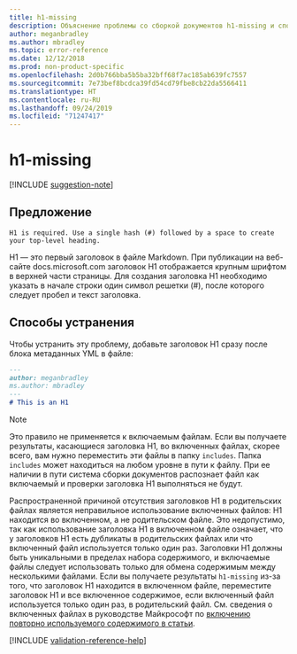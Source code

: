 ```yaml
---
title: h1-missing
description: Объяснение проблемы со сборкой документов h1-missing и способа ее устранения
author: meganbradley
ms.author: mbradley
ms.topic: error-reference
ms.date: 12/12/2018
ms.prod: non-product-specific
ms.openlocfilehash: 2d0b766bba5b5ba32bff68f7ac185ab639fc7557
ms.sourcegitcommit: 7e73bef8bcdca39fd54cd79fbe8cb22da5566411
ms.translationtype: HT
ms.contentlocale: ru-RU
ms.lasthandoff: 09/24/2019
ms.locfileid: "71247417"
---
```

# <a name="h1-missing"></a>h1-missing

[!INCLUDE [suggestion-note](includes/suggestion-note.md)]

## <a name="suggestion"></a>Предложение

`H1 is required. Use a single hash (#) followed by a space to create your top-level heading.`

H1 — это первый заголовок в файле Markdown. При публикации на веб-сайте docs.microsoft.com заголовок H1 отображается крупным шрифтом в верхней части страницы. Для создания заголовка H1 необходимо указать в начале строки один символ решетки (#), после которого следует пробел и текст заголовка.

## <a name="resolution"></a>Способы устранения

Чтобы устранить эту проблему, добавьте заголовок H1 сразу после блока метаданных YML в файле:

```markdown
---
author: meganbradley
ms.author: mbradley
---
# This is an H1
```

> [!NOTE]
> Это правило не применяется к включаемым файлам. Если вы получаете результаты, касающиеся заголовка H1, во включенных файлах, скорее всего, вам нужно переместить эти файлы в папку `includes`. Папка `includes` может находиться на любом уровне в пути к файлу. При ее наличии в пути система сборки документов распознает файл как включаемый и проверки заголовка H1 выполняться не будут.
>
> Распространенной причиной отсутствия заголовков H1 в родительских файлах является неправильное использование включенных файлов: H1 находится во включенном, а не родительском файле. Это недопустимо, так как использование заголовка H1 в включенном файле означает, что у заголовков H1 есть дубликаты в родительских файлах или что включенный файл используется только один раз. Заголовки H1 должны быть уникальными в пределах набора содержимого, и включаемые файлы следует использовать только для обмена содержимым между несколькими файлами. Если вы получаете результаты `h1-missing` из-за того, что заголовок H1 находится в включенном файле, переместите заголовок H1 и все включенное содержимое, если включенный файл используется только один раз, в родительский файл. См. сведения о включенных файлах в руководстве Майкрософт по [включению повторно используемого содержимого в статьи](https://review.docs.microsoft.com/en-us/help/contribute/includes-best-practices?branch=master).

<!--make sure to add this file to your includes folder and verify the path-->
[!INCLUDE [validation-reference-help](includes/validation-reference-help.md)]
